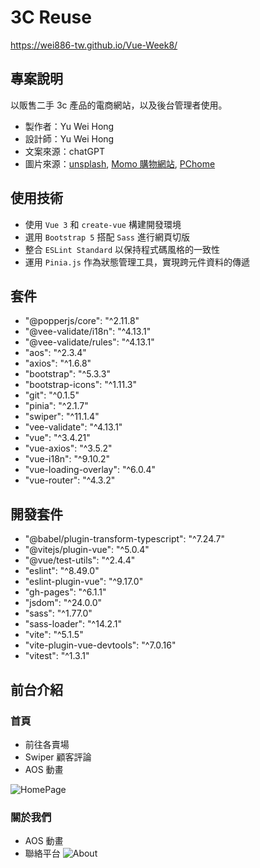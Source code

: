 # 3C Reuse

https://wei886-tw.github.io/Vue-Week8/

## 專案說明

以販售二手 3c 產品的電商網站，以及後台管理者使用。

- 製作者：Yu Wei Hong
- 設計師：Yu Wei Hong
- 文案來源：chatGPT
- 圖片來源：[unsplash](https://unsplash.com/), [Momo 購物網站](https://www.momoshop.com.tw/main/Main.jsp), [PChome](https://24h.pchome.com.tw/?gad_source=1&gclid=Cj0KCQjw7ZO0BhDYARIsAFttkCgRq_VgBVPATLz4aHpMQtxOdaagNxkLWnaWP8Q65eIcZanICHZKWdwaAmkrEALw_wcB)

## 使用技術

- 使用 `Vue 3` 和 `create-vue` 構建開發環境
- 選用 `Bootstrap 5` 搭配 `Sass` 進行網頁切版
- 整合 `ESLint Standard` 以保持程式碼風格的一致性
- 運用 `Pinia.js` 作為狀態管理工具，實現跨元件資料的傳遞

## 套件
* "@popperjs/core": "^2.11.8"
* "@vee-validate/i18n": "^4.13.1"
* "@vee-validate/rules": "^4.13.1"
* "aos": "^2.3.4"
* "axios": "^1.6.8"
* "bootstrap": "^5.3.3"
* "bootstrap-icons": "^1.11.3"
* "git": "^0.1.5"
* "pinia": "^2.1.7"
* "swiper": "^11.1.4"
* "vee-validate": "^4.13.1"
* "vue": "^3.4.21"
* "vue-axios": "^3.5.2"
* "vue-i18n": "^9.10.2"
* "vue-loading-overlay": "^6.0.4"
* "vue-router": "^4.3.2"

## 開發套件
* "@babel/plugin-transform-typescript": "^7.24.7"
* "@vitejs/plugin-vue": "^5.0.4"
* "@vue/test-utils": "^2.4.4"
* "eslint": "^8.49.0"
* "eslint-plugin-vue": "^9.17.0"
* "gh-pages": "^6.1.1"
* "jsdom": "^24.0.0"
* "sass": "^1.77.0"
* "sass-loader": "^14.2.1"
* "vite": "^5.1.5"
* "vite-plugin-vue-devtools": "^7.0.16"
* "vitest": "^1.3.1"

## 前台介紹

### 首頁

- 前往各賣場
- Swiper 顧客評論
- AOS 動畫

![HomePage](https://raw.githubusercontent.com/wei886-tw/3cReuse-pic/main/HomePage.jpeg)

### 關於我們

- AOS 動畫
- 聯絡平台
![About](https://raw.githubusercontent.com/wei886-tw/3cReuse-pic/main/About.png)
